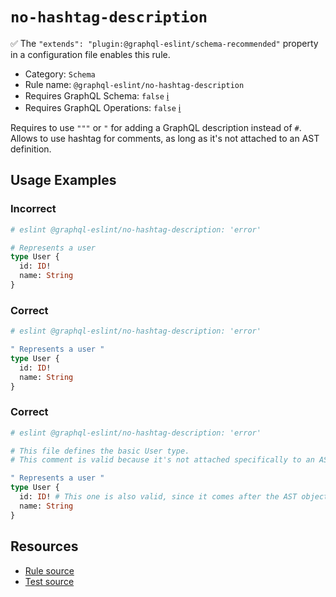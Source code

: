 # `no-hashtag-description`

✅ The `"extends": "plugin:@graphql-eslint/schema-recommended"` property in a configuration file enables this rule.

- Category: `Schema`
- Rule name: `@graphql-eslint/no-hashtag-description`
- Requires GraphQL Schema: `false` [ℹ️](../../README.md#extended-linting-rules-with-graphql-schema)
- Requires GraphQL Operations: `false` [ℹ️](../../README.md#extended-linting-rules-with-siblings-operations)

Requires to use `"""` or `"` for adding a GraphQL description instead of `#`.
Allows to use hashtag for comments, as long as it's not attached to an AST definition.

## Usage Examples

### Incorrect

```graphql
# eslint @graphql-eslint/no-hashtag-description: 'error'

# Represents a user
type User {
  id: ID!
  name: String
}
```

### Correct

```graphql
# eslint @graphql-eslint/no-hashtag-description: 'error'

" Represents a user "
type User {
  id: ID!
  name: String
}
```

### Correct

```graphql
# eslint @graphql-eslint/no-hashtag-description: 'error'

# This file defines the basic User type.
# This comment is valid because it's not attached specifically to an AST object.

" Represents a user "
type User {
  id: ID! # This one is also valid, since it comes after the AST object
  name: String
}
```

## Resources

- [Rule source](../../packages/plugin/src/rules/no-hashtag-description.ts)
- [Test source](../../packages/plugin/tests/no-hashtag-description.spec.ts)

